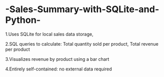 # -Sales-Summary-with-SQLite-and-Python-
1.Uses SQLite for local sales data storage,

2.SQL queries to calculate:
  Total quantity sold per product,
  Total revenue per product

3.Visualizes revenue by product using a bar chart

4.Entirely self-contained: no external data required
